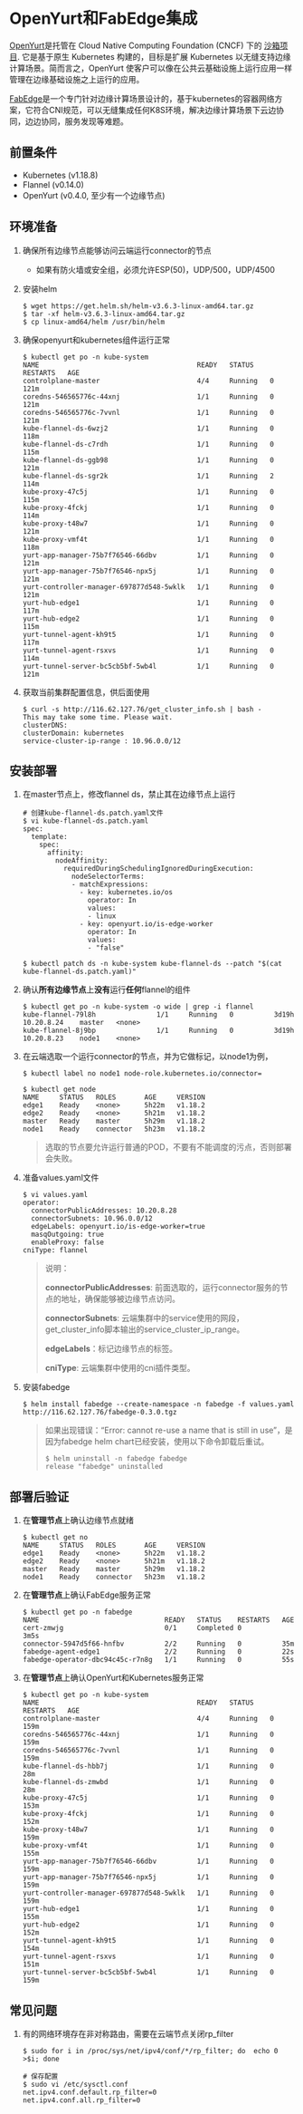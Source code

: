 # OpenYurt和FabEdge集成

[OpenYurt](https://openyurt.io/)是托管在 Cloud Native Computing Foundation (CNCF) 下的 [沙箱项目](https://www.cncf.io/sandbox-projects/). 它是基于原生 Kubernetes 构建的，目标是扩展 Kubernetes 以无缝支持边缘计算场景。简而言之，OpenYurt 使客户可以像在公共云基础设施上运行应用一样管理在边缘基础设施之上运行的应用。

[FabEdge](https://github.com/FabEdge/fabedge)是一个专门针对边缘计算场景设计的，基于kubernetes的容器网络方案，它符合CNI规范，可以无缝集成任何K8S环境，解决边缘计算场景下云边协同，边边协同，服务发现等难题。


## 前置条件

- Kubernetes (v1.18.8)
- Flannel (v0.14.0)
- OpenYurt (v0.4.0, 至少有一个边缘节点)

## 环境准备

1. 确保所有边缘节点能够访问云端运行connector的节点

   - 如果有防火墙或安全组，必须允许ESP(50)，UDP/500，UDP/4500

1. 安装helm

     ```shell
     $ wget https://get.helm.sh/helm-v3.6.3-linux-amd64.tar.gz
     $ tar -xf helm-v3.6.3-linux-amd64.tar.gz
     $ cp linux-amd64/helm /usr/bin/helm 
     ```
1. 确保openyurt和kubernetes组件运行正常
   ```shell
   $ kubectl get po -n kube-system
   NAME                                       READY   STATUS    RESTARTS   AGE
   controlplane-master                        4/4     Running   0          121m
   coredns-546565776c-44xnj                   1/1     Running   0          121m
   coredns-546565776c-7vvnl                   1/1     Running   0          121m
   kube-flannel-ds-6wzj2                      1/1     Running   0          118m
   kube-flannel-ds-c7rdh                      1/1     Running   0          115m
   kube-flannel-ds-ggb98                      1/1     Running   0          121m
   kube-flannel-ds-sgr2k                      1/1     Running   2          114m
   kube-proxy-47c5j                           1/1     Running   0          115m
   kube-proxy-4fckj                           1/1     Running   0          114m
   kube-proxy-t48w7                           1/1     Running   0          121m
   kube-proxy-vmf4t                           1/1     Running   0          118m
   yurt-app-manager-75b7f76546-66dbv          1/1     Running   0          121m
   yurt-app-manager-75b7f76546-npx5j          1/1     Running   0          121m
   yurt-controller-manager-697877d548-5wklk   1/1     Running   0          121m
   yurt-hub-edge1                             1/1     Running   0          117m
   yurt-hub-edge2                             1/1     Running   0          115m
   yurt-tunnel-agent-kh9t5                    1/1     Running   0          117m
   yurt-tunnel-agent-rsxvs                    1/1     Running   0          114m
   yurt-tunnel-server-bc5cb5bf-5wb4l          1/1     Running   0          121m        
   ```
   
1. 获取当前集群配置信息，供后面使用

     ```shell
     $ curl -s http://116.62.127.76/get_cluster_info.sh | bash -
     This may take some time. Please wait.
     clusterDNS: 
     clusterDomain: kubernetes
     service-cluster-ip-range : 10.96.0.0/12
     ```


## 安装部署
1. 在master节点上，修改flannel ds，禁止其在边缘节点上运行
   ```shell
   # 创建kube-flannel-ds.patch.yaml文件
   $ vi kube-flannel-ds.patch.yaml
   spec:
     template:
       spec:
         affinity:
           nodeAffinity:
             requiredDuringSchedulingIgnoredDuringExecution:
               nodeSelectorTerms:
               - matchExpressions:
                 - key: kubernetes.io/os
                   operator: In
                   values:
                   - linux
                 - key: openyurt.io/is-edge-worker
                   operator: In
                   values:
                   - "false"
                   
   $ kubectl patch ds -n kube-system kube-flannel-ds --patch "$(cat kube-flannel-ds.patch.yaml)"
   ```
   
1. 确认**所有边缘节点**上**没有**运行**任何**flannel的组件

   ```shell
   $ kubectl get po -n kube-system -o wide | grep -i flannel
   kube-flannel-79l8h               1/1     Running   0          3d19h   10.20.8.24    master   <none>       
   kube-flannel-8j9bp               1/1     Running   0          3d19h   10.20.8.23    node1    <none> 
   ```

1. 在云端选取一个运行connector的节点，并为它做标记，以node1为例，

   ```shell
   $ kubectl label no node1 node-role.kubernetes.io/connector=
   
   $ kubectl get node
   NAME     STATUS   ROLES       AGE     VERSION
   edge1    Ready    <none>      5h22m   v1.18.2
   edge2    Ready    <none>      5h21m   v1.18.2
   master   Ready    master      5h29m   v1.18.2
   node1    Ready    connector   5h23m   v1.18.2
   ```
   >选取的节点要允许运行普通的POD，不要有不能调度的污点，否则部署会失败。

2. 准备values.yaml文件

   ```shell
   $ vi values.yaml
   operator:
     connectorPublicAddresses: 10.20.8.28  
     connectorSubnets: 10.96.0.0/12  
     edgeLabels: openyurt.io/is-edge-worker=true
     masqOutgoing: true
     enableProxy: false
   cniType: flannel
   ```
   
   > 说明：
   >
   > **connectorPublicAddresses**: 前面选取的，运行connector服务的节点的地址，确保能够被边缘节点访问。
   >
   > **connectorSubnets**: 云端集群中的service使用的网段，get_cluster_info脚本输出的service_cluster_ip_range。
   >
   > **edgeLabels**：标记边缘节点的标签。
   >
   > **cniType**: 云端集群中使用的cni插件类型。
   
3. 安装fabedge 

   ```shell
   $ helm install fabedge --create-namespace -n fabedge -f values.yaml http://116.62.127.76/fabedge-0.3.0.tgz
   ```
      > 如果出现错误：“Error: cannot re-use a name that is still in use”，是因为fabedge helm chart已经安装，使用以下命令卸载后重试。
   >```shell
   > $ helm uninstall -n fabedge fabedge
   > release "fabedge" uninstalled
   > ```

## 部署后验证

1. 在**管理节点**上确认边缘节点就绪

    ```shell
    $ kubectl get no
    NAME     STATUS   ROLES       AGE     VERSION
    edge1    Ready    <none>      5h22m   v1.18.2
    edge2    Ready    <none>      5h21m   v1.18.2
    master   Ready    master      5h29m   v1.18.2
    node1    Ready    connector   5h23m   v1.18.2
    ```

2. 在**管理节点**上确认FabEdge服务正常

    ```shell
    $ kubectl get po -n fabedge
    NAME                               READY   STATUS    RESTARTS   AGE
    cert-zmwjg                         0/1     Completed 0          3m5s
    connector-5947d5f66-hnfbv          2/2     Running   0          35m
    fabedge-agent-edge1                2/2     Running   0          22s
    fabedge-operator-dbc94c45c-r7n8g   1/1     Running   0          55s
    ```

3. 在**管理节点**上确认OpenYurt和Kubernetes服务正常
   
   ```shell
   $ kubectl get po -n kube-system
   NAME                                       READY   STATUS    RESTARTS   AGE
   controlplane-master                        4/4     Running   0          159m
   coredns-546565776c-44xnj                   1/1     Running   0          159m
   coredns-546565776c-7vvnl                   1/1     Running   0          159m
   kube-flannel-ds-hbb7j                      1/1     Running   0          28m
   kube-flannel-ds-zmwbd                      1/1     Running   0          28m
   kube-proxy-47c5j                           1/1     Running   0          153m
   kube-proxy-4fckj                           1/1     Running   0          152m
   kube-proxy-t48w7                           1/1     Running   0          159m
   kube-proxy-vmf4t                           1/1     Running   0          155m
   yurt-app-manager-75b7f76546-66dbv          1/1     Running   0          159m
   yurt-app-manager-75b7f76546-npx5j          1/1     Running   0          159m
   yurt-controller-manager-697877d548-5wklk   1/1     Running   0          159m
   yurt-hub-edge1                             1/1     Running   0          155m
   yurt-hub-edge2                             1/1     Running   0          152m
   yurt-tunnel-agent-kh9t5                    1/1     Running   0          154m
   yurt-tunnel-agent-rsxvs                    1/1     Running   0          151m
   yurt-tunnel-server-bc5cb5bf-5wb4l          1/1     Running   0          159m
   ```

## 常见问题

1. 有的网络环境存在非对称路由，需要在云端节点关闭rp_filter

    ```shell
    $ sudo for i in /proc/sys/net/ipv4/conf/*/rp_filter; do  echo 0 >$i; done
    
    # 保存配置
    $ sudo vi /etc/sysctl.conf
    net.ipv4.conf.default.rp_filter=0
    net.ipv4.conf.all.rp_filter=0
    ```
